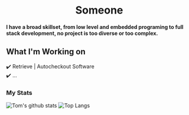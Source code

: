 <h1 align="center">Someone</h1>

#### I have a broad skillset, from low level and embedded programing to full stack development, no project is too diverse or too complex.

## What I'm Working on
✔️ Retrieve | Autocheckout Software\
✔️ ...

### My Stats

![Tom's github stats](https://github-readme-stats.vercel.app/api?username=tmprnjc&show_icons=true&theme=highcontrast&include_all_commits=true&hide=issues)
![Top Langs](https://github-readme-stats.vercel.app/api/top-langs/?username=tmprnjc&layout=compact&theme=highcontrast&langs_count=6)
